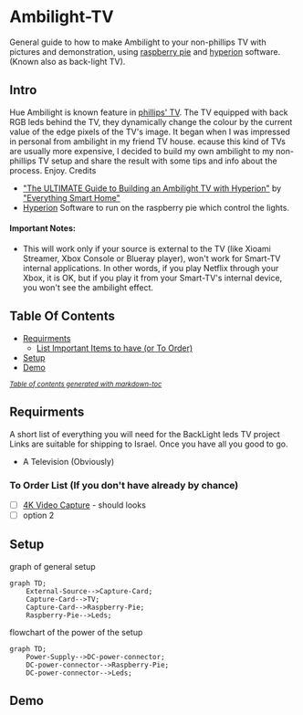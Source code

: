 # Ambilight-TV
General guide to how to make Ambilight to your non-phillips TV with pictures and demonstration, using [raspberry pie](https://www.raspberrypi.com/products/raspberry-pi-zero/) and [hyperion](https://docs.hyperion-project.org/en/user/Installation.html) software. (Known also as back-light TV).

## Intro
Hue Ambilight is known feature in [phillips' TV](https://www.youtube.com/watch?v=aH-4HxWgk1k). The TV equipped with back RGB leds behind the TV, they dynamically change the colour by the current value of the edge pixels of the TV's image. It began when I was impressed in personal from ambilight in my friend TV house. 
ecause this kind of TVs are usually more expensive, I decided to build my own ambilight to my non-phillips TV setup and share the result with some tips and info about the process.
Enjoy. 
Credits 
- ["The ULTIMATE Guide to Building an Ambilight TV with Hyperion"](https://www.youtube.com/watch?v=J26oYlKyq7Q) by ["Everything Smart Home"](https://www.youtube.com/c/EverythingSmartHome) 
- [Hyperion](https://docs.hyperion-project.org/en/user/Installation.html) Software to run on the raspberry pie which control the lights.
#### Important Notes:
 -  This will work only if your source is external to the TV (like Xioami Streamer, Xbox Console or Blueray player), won't work for Smart-TV internal applications. In other words, if you play Netflix through your Xbox, it is OK, but if you play it from your Smart-TV's internal device, you won't see the ambilight effect.

## Table Of Contents
  * [Requirments](#requirments)
    + [List Important Items to have (or To Order)](#list-important-t--or-to-order-)
  * [Setup](#setup)
  * [Demo](#demo)

<small><i><a href='http://ecotrust-canada.github.io/markdown-toc/'>Table of contents generated with markdown-toc</a></i></small>

## Requirments
A short list of everything you will need for the BackLight leds TV project
Links are suitable for shipping to Israel. Once you have all you good to go.
- A Television (Obviously)

### To Order List (If you don't have already by chance)
- [ ] [4K Video Capture](https://www.aliexpress.com/wholesale?catId=0&initiative_id=SB_20220911092523&origin=y&SearchText=4K+USB+3.0+Video+Capture+Card+HDMI-compatible&spm=a2g0o.detail.1000002.0) - should looks 
- [ ] option 2

## Setup
graph of general setup 
```mermaid
graph TD;
    External-Source-->Capture-Card;
    Capture-Card-->TV;
    Capture-Card-->Raspberry-Pie;
    Raspberry-Pie-->Leds;
```
flowchart of the power of the setup
```mermaid
graph TD;
    Power-Supply-->DC-power-connector;
    DC-power-connector-->Raspberry-Pie;
    DC-power-connector-->Leds;
```
## Demo
